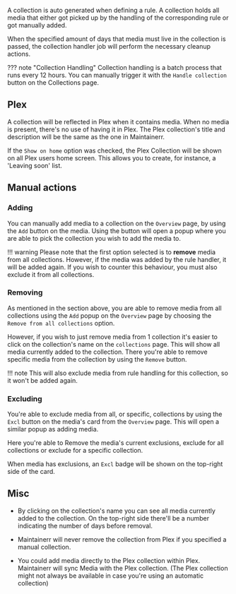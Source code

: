 

A collection is auto generated when defining a rule. A collection holds all media that either got picked up by the handling of the corresponding rule or got manually added.

When the specified amount of days that media must live in the collection is passed, the collection handler job will perform the necessary cleanup actions.

??? note "Collection Handling"
     Collection handling is a batch process that runs every 12 hours. You can manually trigger it with the `Handle collection` button on the Collections page.

## Plex

A collection will be reflected in Plex when it contains media. When no media is present, there's no use of having it in Plex. The Plex collection's title and description will be the same as the one in Maintainerr.

If the `Show on home` option was checked, the Plex Collection will be shown on all Plex users home screen. This allows you to create, for instance, a 'Leaving soon' list.

## Manual actions

### Adding

You can manually add media to a collection on the `Overview` page, by using the `Add` button on the media. Using the button will open a popup where you are able to pick the collection you wish to add the media to.

!!! warning
    Please note that the first option selected is to **remove** media from all collections. However, if the media was added by the rule handler, it will be added again. If you wish to counter this behaviour, you must also exclude it from all collections.

### Removing

As mentioned in the section above, you are able to remove media from all collections using the `Add` popup on the `Overview` page by choosing the `Remove from all collections` option.

However, if you wish to just remove media from 1 collection it's easier to click on the collection's name on the `collections` page. This will show all media currently added to the collection. There you're able to remove specific media from the collection by using the `Remove` button.

!!! note
    This will also exclude media from rule handling for this collection, so it won't be added again.

### Excluding

You're able to exclude media from all, or specific, collections by using the `Excl` button on the media's card from the `Overview` page. This will open a similar popup as adding media.

Here you're able to Remove the media's current exclusions, exclude for all collections or exclude for a specific collection.

When media has exclusions, an `Excl` badge will be shown on the top-right side of the card.

## Misc

- By clicking on the collection's name you can see all media currently added to the collection. On the top-right side there'll be a number indicating the number of days before removal.

- Maintainerr will never remove the collection from Plex if you specified a manual collection.

- You could add media directly to the Plex collection within Plex. Maintainerr will sync Media with the Plex collection. (The Plex collection might not always be available in case you're using an automatic collection)
